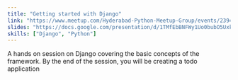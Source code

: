 ```yaml
---
title: "Getting started with Django"
link: "https://www.meetup.com/Hyderabad-Python-Meetup-Group/events/239460973/"
slides: "https://docs.google.com/presentation/d/1TMfEbBNFWy1Uo0bubO5Uxk19lNbRnB2W0NSVLjGd8Gc/edit#slide=id.p"
skills: ["Django", "Python"]
---
```


A hands on session on Django covering the basic concepts of the framework.
By the end of the session, you will be creating a todo application
